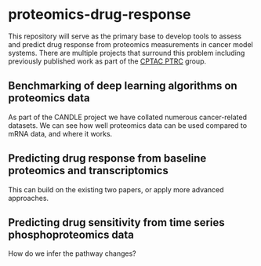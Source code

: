 # proteomics-drug-response
This repository will serve as the primary base to develop tools to assess and predict drug response from proteomics measurements in cancer model systems. There are multiple projects that surround this problem including previously published work as part of the [CPTAC PTRC]() group. 

## Benchmarking of deep learning algorithms on proteomics data
As part of the CANDLE project we have collated numerous cancer-related datasets. We can see how well proteomics data can be used compared to mRNA data, and where it works.

## Predicting drug response from baseline proteomics and transcriptomics
This can build on the existing two papers, or apply more advanced approaches.

## Predicting drug sensitivity from time series phosphoproteomics data
How do we infer the pathway changes? 
